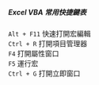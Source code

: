 ##### Excel VBA 常用快捷鍵表

`Alt + F11`   快速打開宏編輯   
`Ctrl + R`    打開項目管理器   
`F4`          打開屬性窗口   
`F5`          運行宏   
`Ctrl + G`    打開立即窗口   

